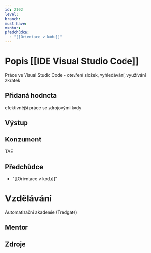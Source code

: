 ```yaml
---
id: 2102
level: 
branch: 
must have: 
mentor: 
předchůdce: 
  - "[[Orientace v kódu]]"
---
```



# Popis [[IDE Visual Studio Code]]
Práce ve Visual Studio Code - otevření složek, vyhledávání, využívání zkratek

## Přidaná hodnota
efektivnější práce se zdrojovými kódy

## Výstup


## Konzument
TAE

## Předchůdce

  - "[[Orientace v kódu]]"

# Vzdělávání
Automatizační akademie (Tredgate)

## Mentor


## Zdroje